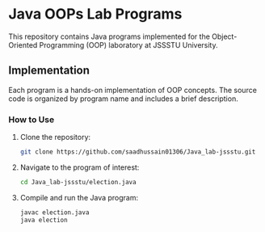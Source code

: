 # Java OOPs Lab Programs

This repository contains Java programs implemented for the Object-Oriented Programming (OOP) laboratory at JSSSTU University.

## Implementation

Each program is a hands-on implementation of OOP concepts. The source code is organized by program name and includes a brief description.

### How to Use

1. Clone the repository:

    ```bash
    git clone https://github.com/saadhussain01306/Java_lab-jssstu.git
    ```

2. Navigate to the program of interest:

    ```bash
    cd Java_lab-jssstu/election.java
    ```

3. Compile and run the Java program:

    ```bash
    javac election.java
    java election
    ```
